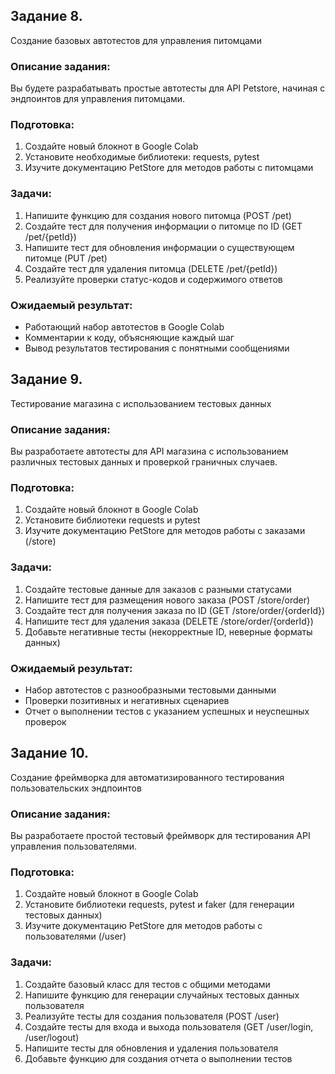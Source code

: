 ## Задание 8.
Создание базовых автотестов для управления питомцами 
### Описание задания: 
Вы будете разрабатывать простые автотесты для API Petstore, начиная с эндпоинтов для 
управления питомцами. 
### Подготовка: 
1. Создайте новый блокнот в Google Colab 
2. Установите необходимые библиотеки: requests, pytest 
3. Изучите документацию PetStore для методов работы с питомцами 
### Задачи: 
1. Напишите функцию для создания нового питомца (POST /pet) 
2. Создайте тест для получения информации о питомце по ID (GET /pet/{petId}) 
3. Напишите тест для обновления информации о существующем питомце (PUT /pet) 
4. Создайте тест для удаления питомца (DELETE /pet/{petId}) 
5. Реализуйте проверки статус-кодов и содержимого ответов 
### Ожидаемый результат:
- Работающий набор автотестов в Google Colab
- Комментарии к коду, объясняющие каждый шаг
- Вывод результатов тестирования с понятными сообщениями 

 
## Задание 9. 
Тестирование магазина с использованием тестовых данных 
### Описание задания: 
Вы разработаете автотесты для API магазина с использованием различных тестовых 
данных и проверкой граничных случаев. 
### Подготовка: 
1. Создайте новый блокнот в Google Colab 
2. Установите библиотеки requests и pytest 
3. Изучите документацию PetStore для методов работы с заказами (/store) 
### Задачи: 
1. Создайте тестовые данные для заказов с разными статусами 
2. Напишите тест для размещения нового заказа (POST /store/order) 
3. Создайте тест для получения заказа по ID (GET /store/order/{orderId}) 
4. Напишите тест для удаления заказа (DELETE /store/order/{orderId}) 
5. Добавьте негативные тесты (некорректные ID, неверные форматы данных) 
### Ожидаемый результат:
- Набор автотестов с разнообразными тестовыми данными
- Проверки позитивных и негативных сценариев
- Отчет о выполнении тестов с указанием успешных и неуспешных проверок 


## Задание 10. 
Создание фреймворка для автоматизированного тестирования пользовательских 
эндпоинтов 
### Описание задания: 
Вы разработаете простой тестовый фреймворк для тестирования API управления 
пользователями. 
### Подготовка: 
1. Создайте новый блокнот в Google Colab 
2. Установите библиотеки requests, pytest и faker (для генерации тестовых данных) 
3. Изучите документацию PetStore для методов работы с пользователями (/user) 
### Задачи: 
1. Создайте базовый класс для тестов с общими методами 
2. Напишите функцию для генерации случайных тестовых данных пользователя 
3. Реализуйте тесты для создания пользователя (POST /user) 
4. Создайте тесты для входа и выхода пользователя (GET /user/login, /user/logout) 
5. Напишите тесты для обновления и удаления пользователя 
6. Добавьте функцию для создания отчета о выполнении тестов